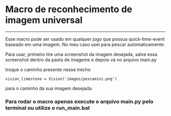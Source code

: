 # Macro de reconhecimento de imagem universal
<hr>

Esse macro pode ser usado em qualquer jogo que possua quick-time-event baseado em uma imagem. No meu caso usei para pescar automaticamente.

Para usar, primeiro tire uma screenshot da imagem desejada, salve essa screenshot dentro da pasta de imagems e depois vá no arquivo main.py

troque o caminho presente nesse trecho 

`vision_limestone = Vision('images/pescamini.png')`

para o caminho da sua imagem desejada. 

### Para rodar o macro apenas execute o arquivo main.py pelo terminal ou utilize o run_main.bat
